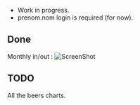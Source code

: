 - Work in progress.
- prenom.nom login is required (for now).

## Done
Monthly in/out :
![ScreenShot](http://image.bayimg.com/c54312cfc1f8e0f4297c2bd598c2b7302bbfec5a.jpg)

## TODO
All the beers charts.
